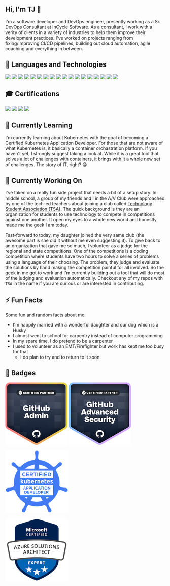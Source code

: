## Hi, I'm TJ 👋
I'm a software developer and DevOps engineer, presently working as a Sr. DevOps Consultant at InCycle Software.
As a consultant, I work with a verity of clients in a variety of industries to help them improve their development practices.
I've worked on projects ranging from fixing/improving CI/CD pipelines, building out cloud automation, agile coaching and everything in between.

## 🔧 Languages and Technologies
![](https://img.shields.io/badge/CI%2FCD-Azure_DevOps-informational?style=for-the-badge&logo=azure-devops&logoColor=white&color=0078d7)
![](https://img.shields.io/badge/CI%2FCD-GitHub-informational?style=for-the-badge&logo=github&logoColor=white&color=181717)
![](https://img.shields.io/badge/CI%2FCD-Jenkins-informational?style=for-the-badge&logo=jenkins&logoColor=white&color=d24939)
![](https://img.shields.io/badge/CI%2FCD-TeamCity-informational?style=for-the-badge&logo=jetbrains&logoColor=white&color=000000)
![](https://img.shields.io/badge/Cloud-AWS-informational?style=for-the-badge&logo=amazon-aws&logoColor=white&color=232f3e)
![](https://img.shields.io/badge/Cloud-Azure-informational?style=for-the-badge&logo=microsoft-azure&logoColor=white&color=0089d6)
![](https://img.shields.io/badge/Code-C%23-informational?style=for-the-badge&logo=%2enet&logoColor=white&color=5C2D91)
![](https://img.shields.io/badge/Code-TypeScript-informational?style=for-the-badge&logo=%2enet&logoColor=white&color=007acc)
![](https://img.shields.io/badge/Database-SQL_Server-informational?style=for-the-badge&logo=microsoft-sql-server&logoColor=white&color=CC2927)
![](https://img.shields.io/badge/OS-Ubuntu-informational?style=for-the-badge&logo=ubuntu&logoColor=white&color=E95420)
![](https://img.shields.io/badge/OS-Windows-informational?style=for-the-badge&logo=windows&logoColor=white&color=0078D6)
![](https://img.shields.io/badge/Package%20Managers-NuGet-informational?style=for-the-badge&logo=nuget&logoColor=white&color=004880)
![](https://img.shields.io/badge/Scripting-PowerShell-informational?style=for-the-badge&logo=powershell&logoColor=white&color=5391FE)
![](https://img.shields.io/badge/Source%20Control-Git-informational?style=for-the-badge&logo=git&logoColor=white&color=f05032)
![](https://img.shields.io/badge/Source%20Control-Subversion-informational?style=for-the-badge&logo=subversion&logoColor=white&color=809cc9)
![](https://img.shields.io/badge/Virtualization-Docker-informational?style=for-the-badge&logo=Docker&logoColor=white&color=2496ed)
![](https://img.shields.io/badge/Virtualization-Kubernetes-informational?style=for-the-badge&logo=Kubernetes&logoColor=white&color=326ce5)
![](https://img.shields.io/badge/Virtualization-VMware-informational?style=for-the-badge&logo=VMware&logoColor=white&color=rgb(0,149,211))

## 🎓 Certifications
![](https://img.shields.io/badge/Azure-Solutions_Architect-informational?style=for-the-badge&logo=microsoft-azure&logoColor=white&color=0089d6)
![](https://img.shields.io/badge/GitHub-Administration-informational?style=for-the-badge&logo=github&logoColor=white&color=181717)
![](https://img.shields.io/badge/GitHub-Advanced%20Security-informational?style=for-the-badge&logo=github&logoColor=white&color=181717)
![](https://img.shields.io/badge/Kubernetes-Application_Developer-informational?style=for-the-badge&logo=Kubernetes&logoColor=white&color=326ce5)

## 🌱 Currently Learning
I'm currently learning about Kubernetes with the goal of becoming a Certified Kubernetes Application Developer.
For those that are not aware of what Kubernetes is, it basically a container orchastration platform.
If you haven't yet, I strongly suggest taking a look at.
While it is a great tool that solves a lot of challenges with containers, it brings with it a whole new set of challenges.
The story of IT, right? 😁

## 🔭 Currently Working On
I've taken on a really fun side project that needs a bit of a setup story.
In middle school, a group of my friends and I in the A/V Club were approached by one of the tech-ed teachers about joining a club called [Technology Student Association (TSA)][tsa-story].
The quick background is they are an organization for students to use technology to compete in competitions against one another.
It open my eyes to a whole new world and honestly made me the geek I am today.

Fast-forward to today, my daughter joined the very same club (the awesome part is she did it without me even suggesting it).
To give back to an organization that gave me so much, I volunteer as a judge for the regional and state competitions.
One of the competitions is a coding competition where students have two hours to solve a series of problems using a language of their choosing.
The problem, they judge and evaluate the solutions by hand making the competition painful for all involved.
So the geek in me got to work and I'm currently building out a tool that will do most of the judging and evaluation automatically.
Checkout any of my repos with `TSA` in the name if you are curious or are interested in contributing.

## ⚡ Fun Facts
Some fun and random facts about me:
- I'm happily married with a wonderful daughter and our dog which is a Husky
- I almost went to school for carpentry instead of computer programming
- In my spare time, I do pretend to be a carpenter
- I used to volunteer as an EMT/Firefighter but work has kept me too busy for that
  - I do plan to try and to return to it soon

## 🥇 Badges
![](./github-administration.png)
![](./github-advanced-security.png)

![](./ckad-certified-kubernetes-application-developer.png)

![](./microsoft-certified-azure-solutions-architect.png)

[tsa-story]: [https://tsaweb.org/about/about-tsa/story]
